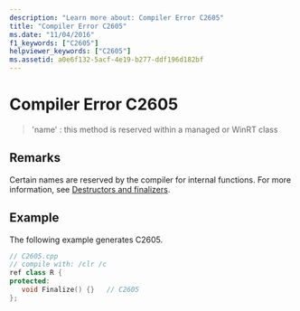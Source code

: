 ```yaml
---
description: "Learn more about: Compiler Error C2605"
title: "Compiler Error C2605"
ms.date: "11/04/2016"
f1_keywords: ["C2605"]
helpviewer_keywords: ["C2605"]
ms.assetid: a0e6f132-5acf-4e19-b277-ddf196d182bf
---
```

# Compiler Error C2605

> 'name' : this method is reserved within a managed or WinRT class

## Remarks

Certain names are reserved by the compiler for internal functions.  For more information, see [Destructors and finalizers](../../dotnet/how-to-define-and-consume-classes-and-structs-cpp-cli.md#BKMK_Destructors_and_finalizers).

## Example

The following example generates C2605.

```cpp
// C2605.cpp
// compile with: /clr /c
ref class R {
protected:
   void Finalize() {}   // C2605
};
```
